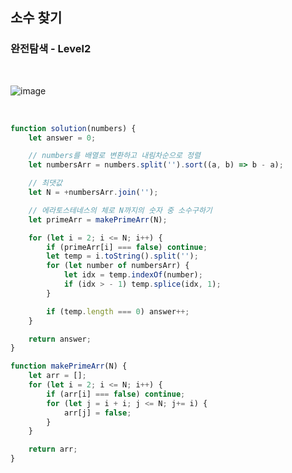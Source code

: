 ## 소수 찾기

### 완전탐색 - Level2

<br>

![image](https://user-images.githubusercontent.com/42693257/122631613-d268ec80-d107-11eb-8997-cb14e6eb68d1.png)

<br>

```js
function solution(numbers) {
    let answer = 0;

    // numbers를 배열로 변환하고 내림차순으로 정렬
    let numbersArr = numbers.split('').sort((a, b) => b - a);

    // 최댓값
    let N = +numbersArr.join('');

    // 에라토스테네스의 체로 N까지의 숫자 중 소수구하기
    let primeArr = makePrimeArr(N);

    for (let i = 2; i <= N; i++) {
        if (primeArr[i] === false) continue;
        let temp = i.toString().split('');
        for (let number of numbersArr) {
            let idx = temp.indexOf(number);
            if (idx > - 1) temp.splice(idx, 1);
        }

        if (temp.length === 0) answer++;
    }

    return answer;
}

function makePrimeArr(N) {
    let arr = [];
    for (let i = 2; i <= N; i++) {
        if (arr[i] === false) continue;
        for (let j = i + i; j <= N; j+= i) {
            arr[j] = false;
        }
    }

    return arr;
}
```
